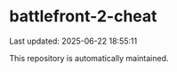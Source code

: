 # battlefront-2-cheat

Last updated: 2025-06-22 18:55:11

This repository is automatically maintained.
